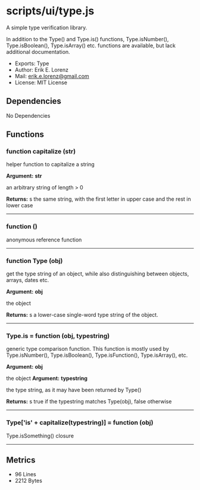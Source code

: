 # scripts/ui/type.js


A simple type verification library.

In addition to the Type() and Type.is() functions, Type.isNumber(),
Type.isBoolean(), Type.isArray() etc. functions are available, but lack
additional documentation.

* Exports: Type
* Author: Erik E. Lorenz 
* Mail: <erik.e.lorenz@gmail.com>
* License: MIT License


## Dependencies

No Dependencies

## Functions

###   function capitalize (str)
helper function to capitalize a string

**Argument:** **str**

an arbitrary string of length > 0

**Returns:** s the same string, with the first letter in upper case and the rest
in lower case

---


###   function ()
anonymous reference function

---


###   function Type (obj)
get the type string of an object, while also distinguishing between
objects, arrays, dates etc.

**Argument:** **obj**

the object

**Returns:** s a lower-case single-word type string of the object.

---


###   Type.is = function (obj, typestring)
generic type comparison function. This function is mostly used by
Type.isNumber(), Type.isBoolean(), Type.isFunction(), Type.isArray(), etc.

**Argument:** **obj**

the object
**Argument:** **typestring**

the type string, as it may have been returned by Type()

**Returns:** s true if the typestring matches Type(obj), false otherwise

---


###     Type['is' + capitalize(typestring)] = function (obj)
Type.isSomething() closure

---

## Metrics

* 96 Lines
* 2212 Bytes


